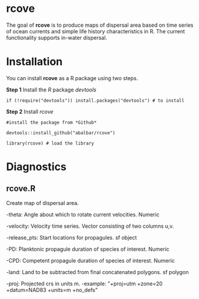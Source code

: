 # rcove
 
The goal of **rcove** is to produce maps of dispersal area based on time series of ocean currents and simple life history characteristics in R. The current functionality supports in-water dispersal. 

# Installation

You can install **rcove** as a R package using two steps. 

**Step 1** Install the *R* package *devtools*

`if (!require("devtools")) install.packages("devtools") # to install`

**Step 2** Install *rcove*

`#install the package from *Github*`

`devtools::install_github("abalbar/rcove")`

`library(rcove) # load the library`

# Diagnostics

## rcove.R

Create map of dispersal area.

  -theta: Angle about which to rotate current velocities. Numeric
  
  -velocity: Velocity time series. Vector consisting of two columns u,v.
  
  -release_pts: Start locations for propagules. sf object
  
  -PD: Planktonic propagule duration of species of interest. Numeric
  
  -CPD: Competent propagule duration of species of interest. Numeric
  
  -land: Land to be subtracted from final concatenated polygons. sf polygon
  
  -proj: Projected crs in units m.
    -example: "+proj=utm +zone=20 +datum=NAD83 +units=m +no_defs"
  

